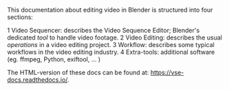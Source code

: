 This documentation about editing video in Blender is structured into four sections:

1 Video Sequencer: describes the Video Sequence Editor; Blender's dedicated *tool* to handle video footage.
2 Video Editing: describes the usual *operations* in a video editing project.
3 Workflow: describes some typical workflows in the video editing industry.
4 Extra-tools: additional software (eg. ffmpeg, Python, exiftool, ... )

The  HTML-version of these docs can be found at: https://vse-docs.readthedocs.io/.
